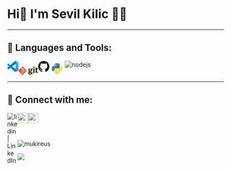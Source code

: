 # Hi👋 I'm Sevil Kilic :woman_technologist:
----------------------------------------


## 🔧 Languages and Tools:

[<img align="left" alt="Visual Studio Code" width="26px" src="https://raw.githubusercontent.com/github/explore/80688e429a7d4ef2fca1e82350fe8e3517d3494d/topics/visual-studio-code/visual-studio-code.png" />][vsCode]
[<img align="left" alt="Git" width="46px" src="https://raw.githubusercontent.com/github/explore/80688e429a7d4ef2fca1e82350fe8e3517d3494d/topics/git/git.png" />][git]
[<img align="left" alt="GitHub" width="26px" src="https://raw.githubusercontent.com/github/explore/78df643247d429f6cc873026c0622819ad797942/topics/github/github.png" />][github][<img align="left" alt="Python" width="36px" src="https://raw.githubusercontent.com/github/explore/cebd63002168a05a6a642f309227eefeccd92950/topics/python/python.png" />][python]
[<img align="left" alt="nodejs" width="76px" src="https://camo.githubusercontent.com/744d66cb53b9a3b71202f13c6eb0b2ff1dca91e3f33f43c9aca6c5151a1412e9/68747470733a2f2f7777772e766563746f726c6f676f2e7a6f6e652f6c6f676f732f6e6f64656a732f6e6f64656a732d686f72697a6f6e74616c2e737667" />][nodejs]



[vsCode]: https://code.visualstudio.com/
[git]: https://git-scm.com/
[github]: https://github.com/sevilkilic
[python]: https://www.python.org/![code](https://user-images.githubusercontent.com/75300904/144119179-7162df37-af40-4fb9-92df-db6285fe1a95.gif)

[nodejs]: https://nodejs.dev/


<br />
<br />

----------------------------------------------------------------------

## 📩 Connect with me:


[<img align="left" alt="linkedin | LinkedIn" width="24px" src="https://raw.githubusercontent.com/peterthehan/peterthehan/master/assets/linkedin.svg" />][linkedin]
[<img align="left" height="24" width="24" src="https://cdn.jsdelivr.net/npm/simple-icons@v4/icons/gmail.svg" />][gmail]
[<img align="left" height="24" width="24" src="https://cdn.pixabay.com/photo/2016/04/01/22/32/world-1301744_1280.png" />][website]



<br />

[linkedin]: https://www.linkedin.com/in/sevilkilic/
[gmail]: mailto:eemsevilkilic@gmail.com
[website]: https://kilicsevil.wordpress.com/
<br />


  <img height="180em" align="center" src="https://github-readme-stats.vercel.app/api/top-langs?username=sevilkilic&show_icons=true&locale=en&layout=compact&langs_count=8&theme=algolia" alt="mukireus"/>
  
  ![](https://komarev.com/ghpvc/?username=sevilkilic&color=blueviolet)






<!--
**sevilkilic/SevilKilic** is a ✨ _special_ ✨ repository because its `README.md` (this file) appears on your GitHub profile.

Here are some ideas to get you started:

- 🔭 I’m currently working on ...
- 🌱 I’m currently learning ...
- 👯 I’m looking to collaborate on ...
- 🤔 I’m looking for help with ...
- 💬 Ask me about ...
- 📫 How to reach me: ...
- 😄 Pronouns: ...
- ⚡ Fun fact: ...
-->
